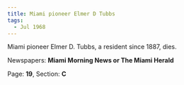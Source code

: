 ```yaml
---  
title: Miami pioneer Elmer D Tubbs  
tags:  
  - Jul 1968  
---  
```

  
Miami pioneer Elmer D. Tubbs, a resident since 1887, dies.  
  
Newspapers: **Miami Morning News or The Miami Herald**  
  
Page: **19**, Section: **C** 

